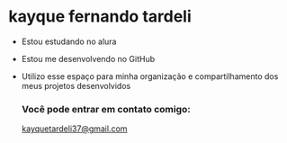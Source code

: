 # kayque fernando tardeli

- Estou estudando no alura
- Estou me desenvolvendo no GitHub
- Utilizo esse espaço para minha organização e compartilhamento dos meus projetos desenvolvidos

  ### Você pode entrar em contato comigo:

  kayquetardeli37@gmail.com
